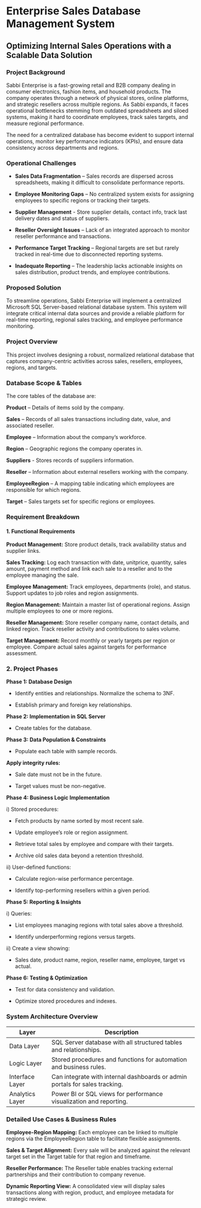 # Enterprise Sales Database Management System

## Optimizing Internal Sales Operations with a Scalable Data Solution

### Project Background

Sabbi Enterprise is a fast-growing retail and B2B company dealing in consumer electronics, fashion items, and household products. The company operates through a network of physical stores, online platforms, and strategic resellers across multiple regions. As Sabbi expands, it faces operational bottlenecks stemming from outdated spreadsheets and siloed systems, making it hard to coordinate employees, track sales targets, and measure regional performance.

The need for a centralized database has become evident to support internal operations, monitor key performance indicators (KPIs), and ensure data consistency across departments and regions.

### Operational Challenges

- **Sales Data Fragmentation** – Sales records are dispersed across spreadsheets, making it difficult to consolidate performance reports.

- **Employee Monitoring Gaps** – No centralized system exists for assigning employees to specific regions or tracking their targets.

- **Supplier Management** - Store supplier details, contact info, track last delivery dates and status of suppliers.

- **Reseller Oversight Issues** – Lack of an integrated approach to monitor reseller performance and transactions.

- **Performance Target Tracking** – Regional targets are set but rarely tracked in real-time due to disconnected reporting systems.

- **Inadequate Reporting** – The leadership lacks actionable insights on sales distribution, product trends, and employee contributions.

### Proposed Solution

To streamline operations, Sabbi Enterprise will implement a centralized Microsoft SQL Server-based relational database system. This system will integrate critical internal data sources and provide a reliable platform for real-time reporting, regional sales tracking, and employee performance monitoring.

### Project Overview

This project involves designing a robust, normalized relational database that captures company-centric activities across sales, resellers, employees, regions, and targets.

### Database Scope & Tables

The core tables of the database are:

**Product** – Details of items sold by the company.

**Sales** – Records of all sales transactions including date, value, and associated reseller.

**Employee** – Information about the company’s workforce.

**Region** – Geographic regions the company operates in.

**Suppliers** - Stores records of suppliers information.

**Reseller** – Information about external resellers working with the company.

**EmployeeRegion** – A mapping table indicating which employees are responsible for which regions.

**Target** – Sales targets set for specific regions or employees.

### Requirement Breakdown

#### 1. Functional Requirements

**Product Management:**
Store product details, track availability status and supplier links.

**Sales Tracking:**
Log each transaction with date, unitprice, quantity, sales amount, payment method and link each sale to a reseller and to the employee managing the sale.

**Employee Management:**
Track employees, departments (role), and status. Support updates to job roles and region assignments.

**Region Management:**
Maintain a master list of operational regions. Assign multiple employees to one or more regions.

**Reseller Management:**
Store reseller company name, contact details, and linked region. Track reseller activity and contributions to sales volume.

**Target Management:**
Record monthly or yearly targets per region or employee. Compare actual sales against targets for performance assessment.

### 2. Project Phases

**Phase 1: Database Design**

- Identify entities and relationships. Normalize the schema to 3NF.

- Establish primary and foreign key relationships.

**Phase 2: Implementation in SQL Server**

- Create tables for the database. 

**Phase 3: Data Population & Constraints**

- Populate each table with sample records.

**Apply integrity rules:**

- Sale date must not be in the future.

- Target values must be non-negative.

**Phase 4: Business Logic Implementation**

i) Stored procedures:

- Fetch products by name sorted by most recent sale.

- Update employee’s role or region assignment.

- Retrieve total sales by employee and compare with their targets.

- Archive old sales data beyond a retention threshold.

ii) User-defined functions:

- Calculate region-wise performance percentage.

- Identify top-performing resellers within a given period.

**Phase 5: Reporting & Insights**

i) Queries:

 - List employees managing regions with total sales above a threshold.

- Identify underperforming regions versus targets.

ii) Create a view showing:

- Sales date, product name, region, reseller name, employee, target vs actual.

**Phase 6: Testing & Optimization**
- Test for data consistency and validation.

- Optimize stored procedures and indexes.

### System Architecture Overview

Layer |	Description
|---|---|
Data Layer | SQL Server database with all structured tables and relationships.
Logic Layer |	Stored procedures and functions for automation and business rules.
Interface Layer |	Can integrate with internal dashboards or admin portals for sales tracking.
Analytics Layer |	Power BI or SQL views for performance visualization and reporting.

### Detailed Use Cases & Business Rules
**Employee-Region Mapping:** Each employee can be linked to multiple regions via the EmployeeRegion table to facilitate flexible assignments.

**Sales & Target Alignment:** Every sale will be analyzed against the relevant target set in the Target table for that region and timeframe.

**Reseller Performance:** The Reseller table enables tracking external partnerships and their contribution to company revenue.

**Dynamic Reporting View:** A consolidated view will display sales transactions along with region, product, and employee metadata for strategic review.

